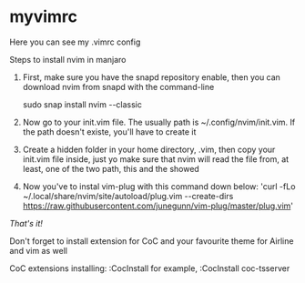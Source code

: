 # myvimrc


Here you can see my .vimrc config

Steps to install nvim in manjaro

1. First, make sure you have the snapd repository enable, then you can download nvim from snapd with the command-line 
  
   sudo snap install nvim --classic
   
2. Now go to your init.vim file. The usually path is  ~/.config/nvim/init.vim. If the path doesn't existe, you'll have to create it
4. Create a hidden folder in your home directory, .vim, then copy your init.vim file inside, just yo make sure that nvim will read the file from, at least, one of the two path, this and the showed
5. Now you've to instal vim-plug with this command down below:
  'curl -fLo ~/.local/share/nvim/site/autoload/plug.vim --create-dirs https://raw.githubusercontent.com/junegunn/vim-plug/master/plug.vim'

*That's it!*

Don't forget to install extension for CoC and your favourite theme for Airline and vim as well

CoC extensions installing:
:CocInstall <extension-name> for example, :CocInstall coc-tsserver

